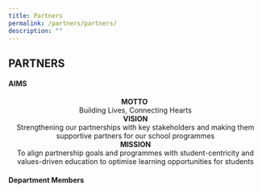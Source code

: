```yaml
---
title: Partners
permalink: /partners/partners/
description: ""
---
```

## PARTNERS

#### AIMS

<center>
	<b>MOTTO</b> <br>
Building Lives, Connecting Hearts</center>
<center>
	<b>VISION</b><br>
Strengthening our partnerships with key stakeholders and making them supportive partners for our school programmes</center>
<center>
	<b>MISSION</b><br>
To align partnership goals and programmes with student-centricity and values-driven education to optimise learning opportunities for students</center>

#### Department Members

